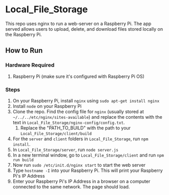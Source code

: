 # Local_File_Storage

This repo uses nginx to run a web-server on a Raspberry Pi. The app served allows users to upload, delete, and download files stored locally on the Raspberry Pi.

## How to Run

### Hardware Required

1. Raspberry Pi (make sure it's configured with Raspberry Pi OS)

### Steps

1. On your Raspberry Pi, install `nginx` using `sudo apt-get install nginx` 
2. Install `node` on your Raspberry Pi
3. Clone the repo. Find the config file for `nginx` (usually stored at `~/../../etc/nginx/sites-available`) and replace the contents with the text in `Local_File_Storage/nginx-config/config.txt`.
	1. Replace the "PATH_TO_BUILD" with the path to your `Local_File_Storage/client/build`
4. For the `server` and `client` folders in `Local_File_Storage`, run `npm install`.
5. In `Local_File_Storage/server`, run `node server.js`
6. In a new terminal window, go to `Local_File_Storage/client` and run `npm run build`
7. Now run `sudo /etc/init.d/nginx start` to start the web server
8. Type `hostname -I` into your Raspberry Pi. This will print your Raspberry Pi's IP Address
9. Enter your Raspberry Pi's IP Address in a browser on a computer connected to the same network. The page should load.
